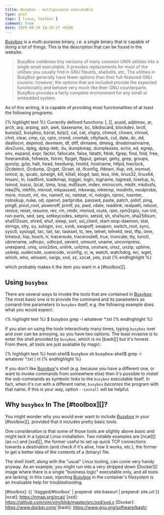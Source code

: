 ```yaml
---
title: Busybox - multipurpose executable
type: post
tags: [ linux, toolbox ]
comment: true
date: 2019-09-29 18:30:27 +0200
---
```


[Busybox] is a multi-purpose binary, i.e. a single binary that is
capable of doing *a lot* of things. This is the description that can be
found in the website:

> BusyBox combines tiny versions of many common UNIX utilities into a
> single small executable. It provides replacements for most of the
> utilities you usually find in GNU fileutils, shellutils, etc. The
> utilities in BusyBox generally have fewer options than their
> full-featured GNU cousins; however, the options that are included
> provide the expected functionality and behave very much like their GNU
> counterparts. BusyBox provides a fairly complete environment for any
> small or embedded system.

As of this writing, it is capable of providing most functionalities of
at least the following programs:

{% highlight text %}
Currently defined functions:
    [, [[, acpid, adjtimex, ar, arch, arp, arping, ash, awk,
    basename, bc, blkdiscard, blockdev, brctl, bunzip2, busybox,
    bzcat, bzip2, cal, cat, chgrp, chmod, chown, chroot, chvt, clear,
    cmp, cp, cpio, crond, crontab, cttyhack, cut, date, dc, dd,
    deallocvt, depmod, devmem, df, diff, dirname, dmesg,
    dnsdomainname, dos2unix, dpkg, dpkg-deb, du, dumpkmap,
    dumpleases, echo, ed, egrep, env, expand, expr, factor,
    fallocate, false, fatattr, fdisk, fgrep, find, fold, free,
    freeramdisk, fsfreeze, fstrim, ftpget, ftpput, getopt, getty,
    grep, groups, gunzip, gzip, halt, head, hexdump, hostid,
    hostname, httpd, hwclock, i2cdetect, i2cdump, i2cget, i2cset, id,
    ifconfig, ifdown, ifup, init, insmod, ionice, ip, ipcalc,
    ipneigh, kill, killall, klogd, last, less, link, linux32,
    linux64, linuxrc, ln, loadfont, loadkmap, logger, login, logname,
    logread, losetup, ls, lsmod, lsscsi, lzcat, lzma, lzop, md5sum,
    mdev, microcom, mkdir, mkdosfs, mke2fs, mkfifo, mknod, mkpasswd,
    mkswap, mktemp, modinfo, modprobe, more, mount, mt, mv, nameif,
    nc, netstat, nl, nologin, nproc, nsenter, nslookup, nuke, od,
    openvt, partprobe, passwd, paste, patch, pidof, ping, ping6,
    pivot_root, poweroff, printf, ps, pwd, rdate, readlink, realpath,
    reboot, renice, reset, resume, rev, rm, rmdir, rmmod, route, rpm,
    rpm2cpio, run-init, run-parts, sed, seq, setkeycodes, setpriv,
    setsid, sh, sha1sum, sha256sum, sha512sum, shred, shuf, sleep,
    sort, ssl_client, start-stop-daemon, stat, strings, stty, su,
    sulogin, svc, svok, swapoff, swapon, switch_root, sync, sysctl,
    syslogd, tac, tail, tar, taskset, tc, tee, telnet, telnetd, test,
    tftp, time, timeout, top, touch, tr, traceroute, traceroute6,
    true, truncate, tty, tunctl, ubirename, udhcpc, udhcpd, uevent,
    umount, uname, uncompress, unexpand, uniq, unix2dos, unlink,
    unlzma, unshare, unxz, unzip, uptime, usleep, uudecode, uuencode,
    vconfig, vi, w, watch, watchdog, wc, wget, which, who, whoami,
    xargs, xxd, xz, xzcat, yes, zcat
{% endhighlight %}

which probably makes it *the* item you want in a [#toolbox][].

## Using `busybox`

There are several ways to invoke the tools that are contained in
[Busybox][]. The most basic one is to provide the command and its
parameters as comand-line parameters to `busybox` itself, e.g. the
following example does what you would expect:

{% highlight text %}
$ busybox grep -i whatever *.txt
{% endhighlight %}

If you plan on using the tools interactively many times, typing
`busybox` over and over can be annoying, so you have two options. The
least invasive is to enter the shell provided by `busybox`, which is no
[bash][] but it's honest.  From there, all tools are just available by
magic:

{% highlight text %}
host-shell$ busybox sh
busybox-shell$ grep -i whatever *.txt | nl
{% endhighlight %}

If you don't like [Busybox][]'s shell (e.g. because you have a different
one, or want to invoke commands from somewhere else) then it's possible
to *install* the sub-commands as symbolic links to the `busybox`
executable itself. In fact, when it's run with a different name,
`busybox` *becomes* the program with that name. If this is your way,
option `--install` will be helpful.

## Why `busybox` In The [#toolbox][]?

You might wonder why you would ever want to include [Busybox][] in your
[#toolbox][], provided that it includes pretty basic tools.

One consideration is that some of those tools are slightly above *basic*
and might lack in a typical Linux installation. Two notable examples are
[ncat][] (as `nc`) and [xxd][], the former useful to set up quick TCP
connections towards a destination (and check if it's alive, how it
works, etc.), the former to get a better idea of the contents of a
(binary) file.

The shell itself, along with the "usual" Linux tooling, can come very
handy anyway. As an example, you might run into a very stripped down
[Docker][] image where there is a single "business logic" executable
only, and all tools are lacking; in this case, injecting [Busybox][] in
the container's filesystem is an invaluable help for troubleshooting.


[Busybox]: https://busybox.net/
[#toolbox]: {{ '/tagged/#toolbox' | prepend: site.baseurl | prepend: site.url }}
[ncat]: https://nmap.org/ncat/
[xxd]: https://github.com/vim/vim/blob/master/src/xxd/xxd.c
[Docker]: https://www.docker.com/
[bash]: https://www.gnu.org/software/bash/
